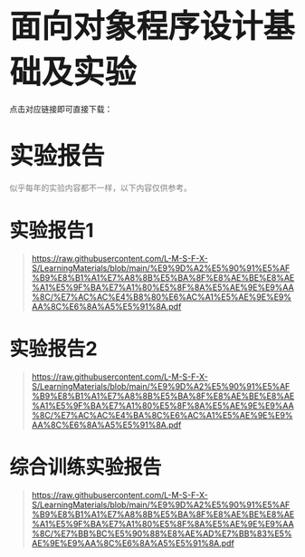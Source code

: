 # <span style="font-size: 2.0em; font-weight: bold;">面向对象程序设计基础及实验</span>

点击对应链接即可直接下载：

# <span style="font-size: 1.5em; font-weight: bold;">实验报告</span>

<span style="font-size: 1.0em; font-weight: normal; color: gray;">  似乎每年的实验内容都不一样，以下内容仅供参考。</span>

# <span style="font-size: 1.2em; font-weight: bold;">实验报告1</span>

>  https://raw.githubusercontent.com/L-M-S-F-X-S/LearningMaterials/blob/main/%E9%9D%A2%E5%90%91%E5%AF%B9%E8%B1%A1%E7%A8%8B%E5%BA%8F%E8%AE%BE%E8%AE%A1%E5%9F%BA%E7%A1%80%E5%8F%8A%E5%AE%9E%E9%AA%8C/%E7%AC%AC%E4%B8%80%E6%AC%A1%E5%AE%9E%E9%AA%8C%E6%8A%A5%E5%91%8A.pdf

# <span style="font-size: 1.2em; font-weight: bold;">实验报告2</span>

>  https://raw.githubusercontent.com/L-M-S-F-X-S/LearningMaterials/blob/main/%E9%9D%A2%E5%90%91%E5%AF%B9%E8%B1%A1%E7%A8%8B%E5%BA%8F%E8%AE%BE%E8%AE%A1%E5%9F%BA%E7%A1%80%E5%8F%8A%E5%AE%9E%E9%AA%8C/%E7%AC%AC%E4%BA%8C%E6%AC%A1%E5%AE%9E%E9%AA%8C%E6%8A%A5%E5%91%8A.pdf

# <span style="font-size: 1.2em; font-weight: bold;">综合训练实验报告</span>

>  https://raw.githubusercontent.com/L-M-S-F-X-S/LearningMaterials/blob/main/%E9%9D%A2%E5%90%91%E5%AF%B9%E8%B1%A1%E7%A8%8B%E5%BA%8F%E8%AE%BE%E8%AE%A1%E5%9F%BA%E7%A1%80%E5%8F%8A%E5%AE%9E%E9%AA%8C/%E7%BB%BC%E5%90%88%E8%AE%AD%E7%BB%83%E5%AE%9E%E9%AA%8C%E6%8A%A5%E5%91%8A.pdf